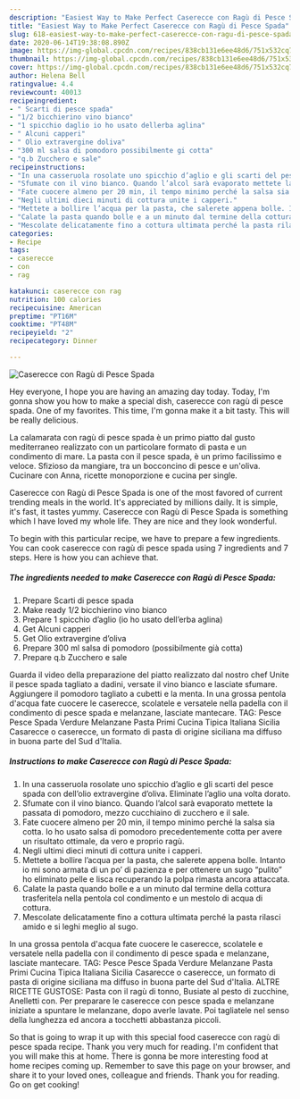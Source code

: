 ```yaml
---
description: "Easiest Way to Make Perfect Caserecce con Ragù di Pesce Spada"
title: "Easiest Way to Make Perfect Caserecce con Ragù di Pesce Spada"
slug: 618-easiest-way-to-make-perfect-caserecce-con-ragu-di-pesce-spada
date: 2020-06-14T19:38:08.890Z
image: https://img-global.cpcdn.com/recipes/838cb131e6ee48d6/751x532cq70/caserecce-con-ragu-di-pesce-spada-recipe-main-photo.jpg
thumbnail: https://img-global.cpcdn.com/recipes/838cb131e6ee48d6/751x532cq70/caserecce-con-ragu-di-pesce-spada-recipe-main-photo.jpg
cover: https://img-global.cpcdn.com/recipes/838cb131e6ee48d6/751x532cq70/caserecce-con-ragu-di-pesce-spada-recipe-main-photo.jpg
author: Helena Bell
ratingvalue: 4.4
reviewcount: 40013
recipeingredient:
- " Scarti di pesce spada"
- "1/2 bicchierino vino bianco"
- "1 spicchio daglio io ho usato dellerba aglina"
- " Alcuni capperi"
- " Olio extravergine doliva"
- "300 ml salsa di pomodoro possibilmente gi cotta"
- "q.b Zucchero e sale"
recipeinstructions:
- "In una casseruola rosolate uno spicchio d’aglio e gli scarti del pesce spada con dell’olio extravergine d’oliva. Eliminate l’aglio una volta dorato."
- "Sfumate con il vino bianco. Quando l’alcol sarà evaporato mettete la passata di pomodoro, mezzo cucchiaino di zucchero e il sale."
- "Fate cuocere almeno per 20 min, il tempo minimo perché la salsa sia cotta. Io ho usato salsa di pomodoro precedentemente cotta per avere un risultato ottimale, da vero e proprio ragù."
- "Negli ultimi dieci minuti di cottura unite i capperi."
- "Mettete a bollire l’acqua per la pasta, che salerete appena bolle. Intanto io mi sono armata di un po’ di pazienza e per ottenere un sugo “pulito” ho eliminato pelle e lisca recuperando la polpa rimasta ancora attaccata."
- "Calate la pasta quando bolle e a un minuto dal termine della cottura trasferitela nella pentola col condimento e un mestolo di acqua di cottura."
- "Mescolate delicatamente fino a cottura ultimata perché la pasta rilasci amido e si leghi meglio al sugo."
categories:
- Recipe
tags:
- caserecce
- con
- rag

katakunci: caserecce con rag 
nutrition: 100 calories
recipecuisine: American
preptime: "PT16M"
cooktime: "PT48M"
recipeyield: "2"
recipecategory: Dinner

---
```



![Caserecce con Ragù di Pesce Spada](https://img-global.cpcdn.com/recipes/838cb131e6ee48d6/751x532cq70/caserecce-con-ragu-di-pesce-spada-recipe-main-photo.jpg)

Hey everyone, I hope you are having an amazing day today. Today, I'm gonna show you how to make a special dish, caserecce con ragù di pesce spada. One of my favorites. This time, I'm gonna make it a bit tasty. This will be really delicious.

La calamarata con ragù di pesce spada è un primo piatto dal gusto mediterraneo realizzato con un particolare formato di pasta e un condimento di mare. La pasta con il pesce spada, è un primo facilissimo e veloce. Sfizioso da mangiare, tra un bocconcino di pesce e un&#39;oliva. Cucinare con Anna, ricette monoporzione e cucina per single.

Caserecce con Ragù di Pesce Spada is one of the most favored of current trending meals in the world. It's appreciated by millions daily. It is simple, it's fast, it tastes yummy. Caserecce con Ragù di Pesce Spada is something which I have loved my whole life. They are nice and they look wonderful.


To begin with this particular recipe, we have to prepare a few ingredients. You can cook caserecce con ragù di pesce spada using 7 ingredients and 7 steps. Here is how you can achieve that.

<!--inarticleads1-->

##### The ingredients needed to make Caserecce con Ragù di Pesce Spada:

1. Prepare  Scarti di pesce spada
1. Make ready 1/2 bicchierino vino bianco
1. Prepare 1 spicchio d’aglio (io ho usato dell’erba aglina)
1. Get  Alcuni capperi
1. Get  Olio extravergine d’oliva
1. Prepare 300 ml salsa di pomodoro (possibilmente già cotta)
1. Prepare q.b Zucchero e sale


Guarda il video della preparazione del piatto realizzato dal nostro chef  Unite il pesce spada tagliato a dadini, versate il vino bianco e lasciate sfumare. Aggiungere il pomodoro tagliato a cubetti e la menta. In una grossa pentola d&#39;acqua fate cuocere le caserecce, scolatele e versatele nella padella con il condimento di pesce spada e melanzane, lasciate mantecare. TAG: Pesce Pesce Spada Verdure Melanzane Pasta Primi Cucina Tipica Italiana Sicilia Casarecce o caserecce, un formato di pasta di origine siciliana ma diffuso in buona parte del Sud d&#39;Italia. 

<!--inarticleads2-->

##### Instructions to make Caserecce con Ragù di Pesce Spada:

1. In una casseruola rosolate uno spicchio d’aglio e gli scarti del pesce spada con dell’olio extravergine d’oliva. Eliminate l’aglio una volta dorato.
1. Sfumate con il vino bianco. Quando l’alcol sarà evaporato mettete la passata di pomodoro, mezzo cucchiaino di zucchero e il sale.
1. Fate cuocere almeno per 20 min, il tempo minimo perché la salsa sia cotta. Io ho usato salsa di pomodoro precedentemente cotta per avere un risultato ottimale, da vero e proprio ragù.
1. Negli ultimi dieci minuti di cottura unite i capperi.
1. Mettete a bollire l’acqua per la pasta, che salerete appena bolle. Intanto io mi sono armata di un po’ di pazienza e per ottenere un sugo “pulito” ho eliminato pelle e lisca recuperando la polpa rimasta ancora attaccata.
1. Calate la pasta quando bolle e a un minuto dal termine della cottura trasferitela nella pentola col condimento e un mestolo di acqua di cottura.
1. Mescolate delicatamente fino a cottura ultimata perché la pasta rilasci amido e si leghi meglio al sugo.


In una grossa pentola d&#39;acqua fate cuocere le caserecce, scolatele e versatele nella padella con il condimento di pesce spada e melanzane, lasciate mantecare. TAG: Pesce Pesce Spada Verdure Melanzane Pasta Primi Cucina Tipica Italiana Sicilia Casarecce o caserecce, un formato di pasta di origine siciliana ma diffuso in buona parte del Sud d&#39;Italia. ALTRE RICETTE GUSTOSE: Pasta con il ragù di tonno, Busiate al pesto di zucchine, Anelletti con. Per preparare le caserecce con pesce spada e melanzane iniziate a spuntare le melanzane, dopo averle lavate. Poi tagliatele nel senso della lunghezza ed ancora a tocchetti abbastanza piccoli. 

So that is going to wrap it up with this special food caserecce con ragù di pesce spada recipe. Thank you very much for reading. I'm confident that you will make this at home. There is gonna be more interesting food at home recipes coming up. Remember to save this page on your browser, and share it to your loved ones, colleague and friends. Thank you for reading. Go on get cooking!
